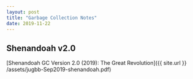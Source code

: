 ```yaml
---
layout: post
title: "Garbage Collection Notes"
date: 2019-11-22
---
```


## Shenandoah v2.0
[Shenandoah GC Version 2.0 (2019): The Great Revolution]({{ site.url }}
/assets/jugbb-Sep2019-shenandoah.pdf)
